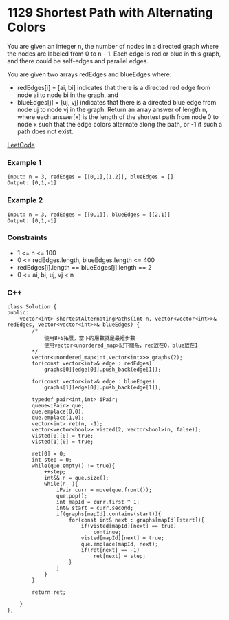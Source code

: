 # 1129 Shortest Path with Alternating Colors

You are given an integer n, the number of nodes in a directed graph where the nodes are labeled from 0 to n - 1. Each edge is red or blue in this graph, and there could be self-edges and parallel edges.

You are given two arrays redEdges and blueEdges where:

* redEdges[i] = [ai, bi] indicates that there is a directed red edge from node ai to node bi in the graph, and
* blueEdges[j] = [uj, vj] indicates that there is a directed blue edge from node uj to node vj in the graph.
Return an array answer of length n, where each answer[x] is the length of the shortest path from node 0 to node x such that the edge colors alternate along the path, or -1 if such a path does not exist.


[LeetCode](https://leetcode.cn/problems/longest-well-performing-interval/)


### Example 1

```
Input: n = 3, redEdges = [[0,1],[1,2]], blueEdges = []
Output: [0,1,-1]
```

### Example 2

```
Input: n = 3, redEdges = [[0,1]], blueEdges = [[2,1]]
Output: [0,1,-1]
```

### Constraints

* 1 <= n <= 100
* 0 <= redEdges.length, blueEdges.length <= 400
* redEdges[i].length == blueEdges[j].length == 2
* 0 <= ai, bi, uj, vj < n

### C++ 

```
class Solution {
public:
    vector<int> shortestAlternatingPaths(int n, vector<vector<int>>& redEdges, vector<vector<int>>& blueEdges) {
        /*
            使用BFS拓展，當下的層數就是最短步數
            使用vector<unordered_map>記下關系，red放在0，blue放在1
        */
        vector<unordered_map<int,vector<int>>> graphs(2);
        for(const vector<int>& edge : redEdges)
            graphs[0][edge[0]].push_back(edge[1]);

        for(const vector<int>& edge : blueEdges)
            graphs[1][edge[0]].push_back(edge[1]);

        typedef pair<int,int> iPair;
        queue<iPair> que;
        que.emplace(0,0);
        que.emplace(1,0);
        vector<int> ret(n, -1);
        vector<vector<bool>> visted(2, vector<bool>(n, false));
        visted[0][0] = true;
        visted[1][0] = true;

        ret[0] = 0;
        int step = 0;
        while(que.empty() != true){
            ++step;
            int&& n = que.size();
            while(n--){
                iPair curr = move(que.front());
                que.pop();
                int mapId = curr.first ^ 1;
                int& start = curr.second;
                if(graphs[mapId].contains(start)){
                    for(const int& next : graphs[mapId][start]){
                        if(visted[mapId][next] == true)
                            continue;
                        visted[mapId][next] = true;
                        que.emplace(mapId, next);
                        if(ret[next] == -1)
                            ret[next] = step;
                    }
                }
            }
        }

        return ret;
        
    }
};
```